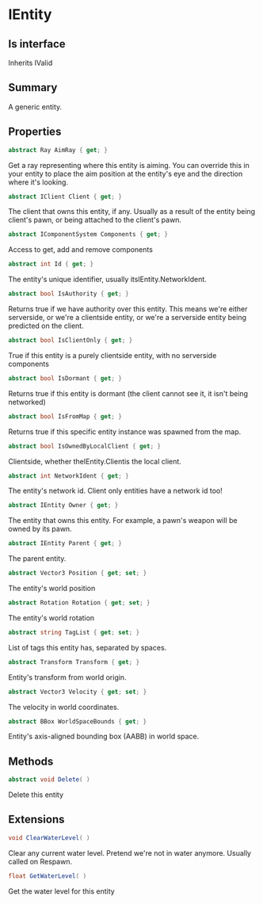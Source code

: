 # IEntity

## Is interface
Inherits IValid

## Summary

A generic entity.
## Properties

```c#
abstract Ray AimRay { get; } 
```
Get a ray representing where this entity is aiming. You can override this in your entity
to place the aim position at the entity's eye and the direction where it's looking.
```c#
abstract IClient Client { get; } 
```
The client that owns this entity, if any. Usually as a result of the entity being client's pawn, or being attached to the client's pawn.
```c#
abstract IComponentSystem Components { get; } 
```
Access to get, add and remove components
```c#
abstract int Id { get; } 
```
The entity's unique identifier, usually itsIEntity.NetworkIdent.
```c#
abstract bool IsAuthority { get; } 
```
Returns true if we have authority over this entity. This means we're either serverside,
or we're a clientside entity, or we're a serverside entity being predicted on the client.
```c#
abstract bool IsClientOnly { get; } 
```
True if this entity is a purely clientside entity, with no serverside components
```c#
abstract bool IsDormant { get; } 
```
Returns true if this entity is dormant (the client cannot see it, it isn't being networked)
```c#
abstract bool IsFromMap { get; } 
```
Returns true if this specific entity instance was spawned from the map.
```c#
abstract bool IsOwnedByLocalClient { get; } 
```
Clientside, whether theIEntity.Clientis the local client.
```c#
abstract int NetworkIdent { get; } 
```
The entity's network id. Client only entities have a network id too!
```c#
abstract IEntity Owner { get; } 
```
The entity that owns this entity. For example, a pawn's weapon will be owned by its pawn.
```c#
abstract IEntity Parent { get; } 
```
The parent entity.
```c#
abstract Vector3 Position { get; set; } 
```
The entity's world position
```c#
abstract Rotation Rotation { get; set; } 
```
The entity's world rotation
```c#
abstract string TagList { get; set; } 
```
List of tags this entity has, separated by spaces.
```c#
abstract Transform Transform { get; } 
```
Entity's transform from world origin.
```c#
abstract Vector3 Velocity { get; set; } 
```
The velocity in world coordinates.
```c#
abstract BBox WorldSpaceBounds { get; } 
```
Entity's axis-aligned bounding box (AABB) in world space.
## Methods

```c#
abstract void Delete( ) 
```
Delete this entity
## Extensions

```c#
void ClearWaterLevel( ) 
```
Clear any current water level. Pretend we're not in water anymore.
Usually called on Respawn.
```c#
float GetWaterLevel( ) 
```
Get the water level for this entity
